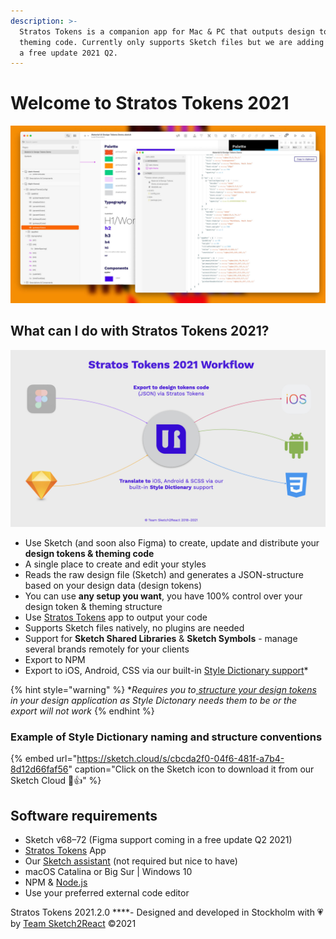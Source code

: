```yaml
---
description: >-
  Stratos Tokens is a companion app for Mac & PC that outputs design tokens &
  theming code. Currently only supports Sketch files but we are adding Figma in
  a free update 2021 Q2.
---
```


# Welcome to Stratos Tokens 2021

![](.gitbook/assets/tokens2021-hero.jpg)

## What can I do with Stratos Tokens 2021?

![Figma support coming later Q2 2021](.gitbook/assets/stratos-tokens-presentation-2020-shorter.001.jpeg)

* Use Sketch \(and soon also Figma\) to create, update and distribute your **design tokens & theming code**
* A single place to create and edit your styles
* Reads the raw design file \(Sketch\) and generates a JSON-structure based on your design data \(design tokens\)
* You can use **any setup you want**, you have 100% control over your design token & theming structure
* Use [Stratos Tokens](https://marketplace.sketch2react.io/product/stratos-tokens-pre-release/) app to output your code
* Supports Sketch files natively, no plugins are needed
* Support for **Sketch Shared Libraries** & **Sketch Symbols** - manage several brands remotely for your clients
* Export to NPM
* Export to iOS, Android, CSS via our built-in [Style Dictionary support](https://amzn.github.io/style-dictionary/#/)\*

{% hint style="warning" %}
\*_Requires you to_[ _structure your design tokens_](https://amzn.github.io/style-dictionary/#/properties?id=examples) _in your design application as Style Dictonary needs them to be or the export will not work_
{% endhint %}

### Example of Style Dictionary naming and structure conventions

{% embed url="https://sketch.cloud/s/cbcda2f0-04f6-481f-a7b4-8d12d66faf56" caption="Click on the Sketch icon to download it from our Sketch Cloud 🤖👍" %}

## Software requirements

* Sketch v68–72 \(Figma support coming in a free update Q2 2021\)
* [Stratos Tokens](https://marketplace.sketch2react.io/product/stratos-tokens-pre-release/) App
* Our [Sketch assistant](https://www.sketch.com/extensions/assistants/stratos-tokens-assistant/) \(not required but nice to have\)
* macOS Catalina or Big Sur \| Windows 10
* NPM & [Node.js](https://nodejs.org/en/download/)
* Use your preferred external code editor

Stratos Tokens 2021.2.0 ****- Designed and developed in Stockholm with 💗 by [Team Sketch2React](https://sketch2react.io) ©2021

